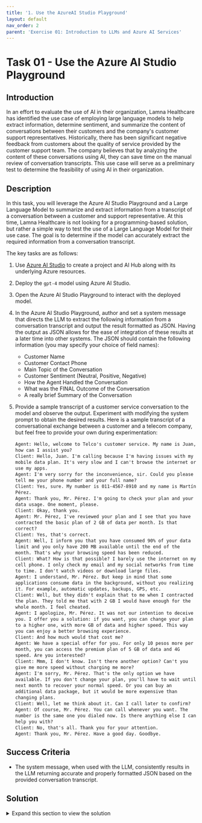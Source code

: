 ```yaml
---
title: '1. Use the AzureAI Studio Playground'
layout: default
nav_order: 2
parent: 'Exercise 01: Introduction to LLMs and Azure AI Services'
---
```


# Task 01 - Use the Azure AI Studio Playground

## Introduction

In an effort to evaluate the use of AI in their organization, Lamna Healthcare has identified the use case of employing large language models to help extract information, determine sentiment, and summarize the content of conversations between their customers and the company's customer support representatives. Historically, there has been significant negative feedback from customers about the quality of service provided by the customer support team. The company believes that by analyzing the content of these conversations using AI, they can save time on the manual review of conversation transcripts. This use case will serve as a preliminary test to determine the feasibility of using AI in their organization.

## Description

In this task, you will leverage the Azure AI Studio Playground and a Large Language Model to summarize and extract information from a transcript of a conversation between a customer and support representative. At this time, Lamna Healthcare is not looking for a programming-based solution, but rather a simple way to test the use of a Large Language Model for their use case. The goal is to determine if the model can accurately extract the required information from a conversation transcript.

The key tasks are as follows:

1. Use [Azure AI Studio](https://ai.azure.com) to create a project and AI Hub along with its underlying Azure resources.

2. Deploy the `gpt-4` model using Azure AI Studio.

3. Open the Azure AI Studio Playground to interact with the deployed model.

4. In the Azure AI Studio Playground, author and set a system message that directs the LLM to extract the following information from a conversation transcript and output the result formatted as JSON. Having the output as JSON allows for the ease of integration of these results at a later time into other systems. The JSON should contain the following information (you may specify your choice of field names):
      - Customer Name
      - Customer Contact Phone
      - Main Topic of the Conversation
      - Customer Sentiment (Neutral, Positive, Negative)
      - How the Agent Handled the Conversation
      - What was the FINAL Outcome of the Conversation
      - A really brief Summary of the Conversation

5. Provide a sample transcript of a customer service conversation to the model and observe the output. Experiment with modifying the system prompt to obtain the desired results. Here is a sample transcript of a conversational exchange between a customer and a telecom company, but feel free to provide your own during experimentation:

    ```text
    Agent: Hello, welcome to Telco's customer service. My name is Juan, how can I assist you?
    Client: Hello, Juan. I'm calling because I'm having issues with my mobile data plan. It's very slow and I can't browse the internet or use my apps.
    Agent: I'm very sorry for the inconvenience, sir. Could you please tell me your phone number and your full name?
    Client: Yes, sure. My number is 011-4567-8910 and my name is Martín Pérez.
    Agent: Thank you, Mr. Pérez. I'm going to check your plan and your data usage. One moment, please.
    Client: Okay, thank you.
    Agent: Mr. Pérez, I've reviewed your plan and I see that you have contracted the basic plan of 2 GB of data per month. Is that correct?
    Client: Yes, that's correct.
    Agent: Well, I inform you that you have consumed 90% of your data limit and you only have 200 MB available until the end of the month. That's why your browsing speed has been reduced.
    Client: What? How is that possible? I barely use the internet on my cell phone. I only check my email and my social networks from time to time. I don't watch videos or download large files.
    Agent: I understand, Mr. Pérez. But keep in mind that some applications consume data in the background, without you realizing it. For example, automatic updates, backups, GPS, etc.
    Client: Well, but they didn't explain that to me when I contracted the plan. They told me that with 2 GB I would have enough for the whole month. I feel cheated.
    Agent: I apologize, Mr. Pérez. It was not our intention to deceive you. I offer you a solution: if you want, you can change your plan to a higher one, with more GB of data and higher speed. This way you can enjoy a better browsing experience.
    Client: And how much would that cost me?
    Agent: We have a special offer for you. For only 10 pesos more per month, you can access the premium plan of 5 GB of data and 4G speed. Are you interested?
    Client: Mmm, I don't know. Isn't there another option? Can't you give me more speed without charging me more?
    Agent: I'm sorry, Mr. Pérez. That's the only option we have available. If you don't change your plan, you'll have to wait until next month to recover your normal speed. Or you can buy an additional data package, but it would be more expensive than changing plans.
    Client: Well, let me think about it. Can I call later to confirm?
    Agent: Of course, Mr. Pérez. You can call whenever you want. The number is the same one you dialed now. Is there anything else I can help you with?
    Client: No, that's all. Thank you for your attention.
    Agent: Thank you, Mr. Pérez. Have a good day. Goodbye.
    ```

## Success Criteria

* The system message, when used with the LLM, consistently results in the LLM returning accurate and properly formatted JSON based on the provided conversation transcript.

## Solution

<details markdown="block">
<summary>Expand this section to view the solution</summary>

##### 1) Use Azure AI Studio Playground

The Azure AI Studio Playground provides a simple and interactive user interface to test and experiment with deployed Azure AI Studio models.

1. In [Azure AI Studio](https://ai.azure.com), ensure you are in the project you created in the previous task, and select **Deployments** from the left-hand menu.

2. From the list of model deployments, select the model you deployed in the previous task.

3. On model screen, select the **Open in playground** button.

    ![LLMOps Workshop](images/labgrab13.png)

4. Copy the following prompt and paste it into the system message field of the playground:

    ```text
    You're an AI assistant that helps telco company to extract valuable information from their conversations by creating JSON files for each conversation transcription you receive. You always try to extract and format as a JSON:
    1. Customer Name [name]
    2. Customer Contact Phone [phone]
    3. Main Topic of the Conversation [topic]
    4. Customer Sentiment (Neutral, Positive, Negative)[sentiment]
    5. How the Agent Handled the Conversation [agent_behavior]
    6. What was the FINAL Outcome of the Conversation [outcome]
    7. A really brief Summary of the Conversation [summary]

    Only extract information that you're sure. If you're unsure, write "Unknown/Not Found" in the JSON file.
    ```

5. After copying, select **Apply changes**, (if prompted start a new chat)

    ![LLMOps Workshop](images/labgrab14.png)

6. Copy following text and paste it into the chat session and press the send button:

    ```text
    Agent: Hello, welcome to Telco's customer service. My name is Juan, how can I assist you?
    Client: Hello, Juan. I'm calling because I'm having issues with my mobile data plan. It's very slow and I can't browse the internet or use my apps.
    Agent: I'm very sorry for the inconvenience, sir. Could you please tell me your phone number and your full name?
    Client: Yes, sure. My number is 011-4567-8910 and my name is Martín Pérez.
    Agent: Thank you, Mr. Pérez. I'm going to check your plan and your data usage. One moment, please.
    Client: Okay, thank you.
    Agent: Mr. Pérez, I've reviewed your plan and I see that you have contracted the basic plan of 2 GB of data per month. Is that correct?
    Client: Yes, that's correct.
    Agent: Well, I inform you that you have consumed 90% of your data limit and you only have 200 MB available until the end of the month. That's why your browsing speed has been reduced.
    Client: What? How is that possible? I barely use the internet on my cell phone. I only check my email and my social networks from time to time. I don't watch videos or download large files.
    Agent: I understand, Mr. Pérez. But keep in mind that some applications consume data in the background, without you realizing it. For example, automatic updates, backups, GPS, etc.
    Client: Well, but they didn't explain that to me when I contracted the plan. They told me that with 2 GB I would have enough for the whole month. I feel cheated.
    Agent: I apologize, Mr. Pérez. It was not our intention to deceive you. I offer you a solution: if you want, you can change your plan to a higher one, with more GB of data and higher speed. This way you can enjoy a better browsing experience.
    Client: And how much would that cost me?
    Agent: We have a special offer for you. For only 10 pesos more per month, you can access the premium plan of 5 GB of data and 4G speed. Are you interested?
    Client: Mmm, I don't know. Isn't there another option? Can't you give me more speed without charging me more?
    Agent: I'm sorry, Mr. Pérez. That's the only option we have available. If you don't change your plan, you'll have to wait until next month to recover your normal speed. Or you can buy an additional data package, but it would be more expensive than changing plans.
    Client: Well, let me think about it. Can I call later to confirm?
    Agent: Of course, Mr. Pérez. You can call whenever you want. The number is the same one you dialed now. Is there anything else I can help you with?
    Client: No, that's all. Thank you for your attention.
    Agent: Thank you, Mr. Pérez. Have a good day. Goodbye.
    ```

    ![LLMOps Workshop](images/labgrab15.png)

7. You will see a result generated by the model similar to the one shown in the image below. Notice that the model correctly followed the instructions indicated in the System message field:

    ![LLMOps Workshop](images/labgrab16.png)

</details>
